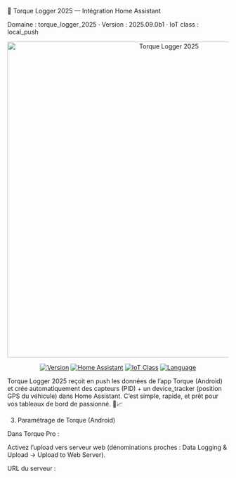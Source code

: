 🚗 Torque Logger 2025 — Intégration Home Assistant

Domaine : torque_logger_2025 · Version : 2025.09.0b1 · IoT class : local_push

<p align="center"> <img src="docs/hero.png" alt="Torque Logger 2025" width="720"> </p> <p align="center"> <a href="https://img.shields.io/badge/version-2025.09.0b1-blue.svg"><img alt="Version" src="https://img.shields.io/badge/version-2025.09.0b1-blue.svg"></a> <a href="#"><img alt="Home Assistant" src="https://img.shields.io/badge/Home%20Assistant-Custom%20Component-41BDF5.svg"></a> <a href="#"><img alt="IoT Class" src="https://img.shields.io/badge/IoT%20class-local__push-8A2BE2.svg"></a> <a href="#"><img alt="Language" src="https://img.shields.io/badge/FR%20%2F%20EN-localisation-00A86B.svg"></a> </p>

Torque Logger 2025 reçoit en push les données de l’app Torque (Android) et crée automatiquement des capteurs (PID) + un device_tracker (position GPS du véhicule) dans Home Assistant.
C’est simple, rapide, et prêt pour vos tableaux de bord de passionné. 🔧📈

3) Paramétrage de Torque (Android)

Dans Torque Pro :

Activez l’upload vers serveur web (dénominations proches : Data Logging & Upload → Upload to Web Server).

URL du serveur :

